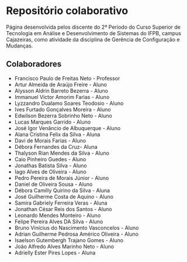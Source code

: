# Repositório colaborativo

Página desenvolvida pelos discente do 2º Período do Curso Superior de Tecnologia em Análise e Desenvolvimento de Sistemas do IFPB, campus Cajazeiras, como atividade da disciplina de Gerência de Configuração e Mudanças.

## Colaboradores

- Francisco Paulo de Freitas Neto - Professor
- Artur Almeida de Araújo Freire - Aluno
- Alysson Aldrin Barreto Bezerra - Aluno
- Immanuel Victor Amorim Farias - Aluno
- Lyzzandro Dualamo Soares Teodosio - Aluno
- Ives Furtado Gonçalves Moreira - Aluno
- Edwilson Bezerra Sobrinho Neto - Aluno
- Lucas Marques Garrido - Aluno
- José Igor Venâncio de Albuquerque - Aluno
- Alana Cristina Felix da Silva - Aluna
- Davi de Morais Farias - Aluno
- Débora Fernandes da Cruz- Aluna
- Thalyson Rian Mendes da Silva - Aluno
- Caio Pinheiro Guedes - Aluno
- Jonathas Batista Silva - Aluno
- Iago Alves de Oliveira - Aluno
- Pedro Pereira de Morais Júnior - Aluno
- Daniel de Oliveira Sousa - Aluno
- Débora Camilly Quirino da Silva - Aluna
- José Guilherme Costa de Aquino - Aluno
- Samira Gabriely Ferreira Veras - Aluna
- Jonathan César Reis dos Santos - Aluno
- Leonardo Mendes Monteiro - Aluno
- Felipe Pereira Alves DA Silva - Aluno 
- Bruno Vinícius do Nascimento Vasconcelos - Aluno
- Adrian Guilherme Pedrosa Américo Oliveira - Aluno
- Isaelson Gutembergh Trajano Gomes - Aluno
- João Alfredo Alves Marinho Neto - Aluno
- Adrielly Ester Pires Lopes - Aluna
